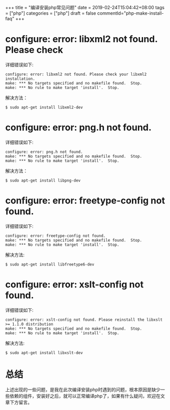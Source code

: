 +++
title = "编译安装php常见问题"
date = 2019-02-24T15:04:42+08:00
tags = ["php"]
categories = ["php"]
draft = false
commentId="php-make-install-faq"
+++
# configure: error: libxml2 not found. Please check

详细错误如下:
```
configure: error: libxml2 not found. Please check your libxml2 installation.
make: *** No targets specified and no makefile found.  Stop.
make: *** No rule to make target 'install'.  Stop.
```
解决方法：
```
$ sudo apt-get install libxml2-dev
```

# configure: error: png.h not found.
详细错误如下:
```
configure: error: png.h not found.
make: *** No targets specified and no makefile found.  Stop.
make: *** No rule to make target 'install'.  Stop.
```

解决方法：
```
$ sudo apt-get install libpng-dev
```

# configure: error: freetype-config not found.

详细错误如下:

```
configure: error: freetype-config not found.
make: *** No targets specified and no makefile found.  Stop.
make: *** No rule to make target 'install'.  Stop.
```

解决方法:
```
$ sudo apt-get install libfreetype6-dev
```
# configure: error: xslt-config not found.

详细错误如下:
```
configure: error: xslt-config not found. Please reinstall the libxslt >= 1.1.0 distribution
make: *** No targets specified and no makefile found.  Stop.
make: *** No rule to make target 'install'.  Stop.
```

解决方法:
```
$ sudo apt-get install libxslt-dev
```

# 总结
上述出现的一些问题，是我在此次编译安装php时遇到的问题，根本原因是缺少一些依赖的组件，安装好之后，就可以正常编译php了，如果有什么疑问，欢迎在文章下方留言。

